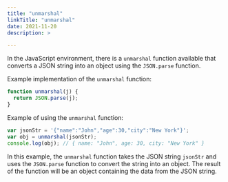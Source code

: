 ```yaml
---
title: "unmarshal"
linkTitle: "unmarshal"
date: 2021-11-20
description: >

---
```


In the JavaScript environment, there is a `unmarshal` function available that converts a JSON string into an object
using the `JSON.parse` function.

Example implementation of the `unmarshal` function:

```javascript
function unmarshal(j) {
  return JSON.parse(j);
}
```

Example of using the `unmarshal` function:

```javascript
var jsonStr = '{"name":"John","age":30,"city":"New York"}';
var obj = unmarshal(jsonStr);
console.log(obj); // { name: "John", age: 30, city: "New York" }
```

In this example, the `unmarshal` function takes the JSON string `jsonStr` and uses the `JSON.parse` function to convert
the string into an object. The result of the function will be an object containing the data from the JSON string.

